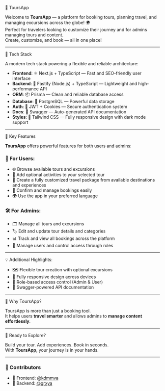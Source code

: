 🧭 ToursApp 

Welcome to **ToursApp** — a platform for booking tours, planning travel, and managing excursions across the globe! 🌍  
Perfect for travelers looking to customize their journey and for admins managing tours and content.  
Create, customize, and book — all in one place!

---

🚀 Tech Stack

A modern tech stack powering a flexible and reliable architecture:

- **Frontend**: ⚛️ Next.js + TypeScript — Fast and SEO-friendly user interface  
- **Backend**: 🧩 Fastify (Node.js) + TypeScript — Lightweight and high-performance API  
- **ORM**: 📦 Prisma — Clean and reliable database access  
- **Database**: 🐘 PostgreSQL — Powerful data storage  
- **Auth**: 🔐 JWT + Cookies — Secure authentication system  
- **Docs**: 📘 Swagger — Auto-generated API documentation  
- **Styles**: 🎨 Tailwind CSS — Fully responsive design with dark mode support  

---

🌟 Key Features

**ToursApp** offers powerful features for both users and admins:

### 👤 For Users:
- 🌐 Browse available tours and excursions  
- 🧩 Add optional activities to your selected tour  
- 🧳 Create a fully customized travel package from available destinations and experiences  
- 📝 Confirm and manage bookings easily  
- 🌍 Use the app in your preferred language  

### 🛠️ For Admins:
- 🗂️ Manage all tours and excursions  
- 🏷️ Edit and update tour details and categories  
- 📊 Track and view all bookings across the platform  
- 👥 Manage users and control access through roles  

---

💡 Additional Highlights:
- 🗺️ Flexible tour creation with optional excursions  
- 📱 Fully responsive design across devices  
- 🚩 Role-based access control (Admin & User)  
- 🧾 Swagger-powered API documentation  

---

🎯 Why ToursApp?

ToursApp is more than just a booking tool.  
It helps users **travel smarter** and allows admins to **manage content effortlessly**.

---

📌 Ready to Explore?

Build your tour. Add experiences. Book in seconds.  
With **ToursApp**, your journey is in your hands.

---

### 👥 Contributors

- 🎨 Frontend: [@kdmmva](https://github.com/kdmmva)
- 🔧 Backend: [@grxya](https://github.com/grxya)
